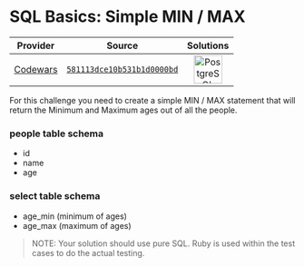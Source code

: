 [_metadata_:generated]: - "true"

# SQL Basics: Simple MIN / MAX

<!-- INFO TABLE BEGIN -->

| Provider                                        | Source                                                                               | Solutions                                                                                                                                                     |
| :---------------------------------------------: | :----------------------------------------------------------------------------------: | :-----------------------------------------------------------------------------------------------------------------------------------------------------------: |
| [Codewars](../../../docs/providers/Codewars.md) | [`581113dce10b531b1d0000bd`](https://www.codewars.com/kata/581113dce10b531b1d0000bd) | [<img src="https://res.cloudinary.com/rascaltwo/image/upload/v1631924086/postgresql_pzymmo.svg" alt="PostgreSQL" title="PostgreSQL" width="50" />](solve.sql) |

<!-- INFO TABLE END -->

For this challenge you need to create a simple MIN / MAX statement that will return the Minimum and Maximum ages out of all the people.


### people table schema
- id
- name
- age

### select table schema
- age_min (minimum of ages)
- age_max (maximum of ages)


> NOTE: Your solution should use pure SQL. Ruby is used within the test cases to do the actual testing.
